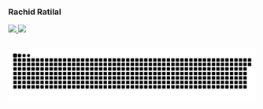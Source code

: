 ### Rachid Ratilal 

<div>
  <a href="https://wa.me/258829056991">
  <img height="180em" src="https://github-readme-stats.vercel.app/api?username=rratilal&show_icons=true&theme=dracula&include_all_commits=true&count_private=true"/>
  <img height="180em" src="https://github-readme-stats.vercel.app/api/top-langs/?username=rratilal&layout=compact&langs_count=7&theme=dracula"/>
</div>
  
##
  
<div>
  
  ![Snake animation](https://github.com/rratilal/rratilal/blob/output/github-contribution-grid-snake.svg)
  
</div>

